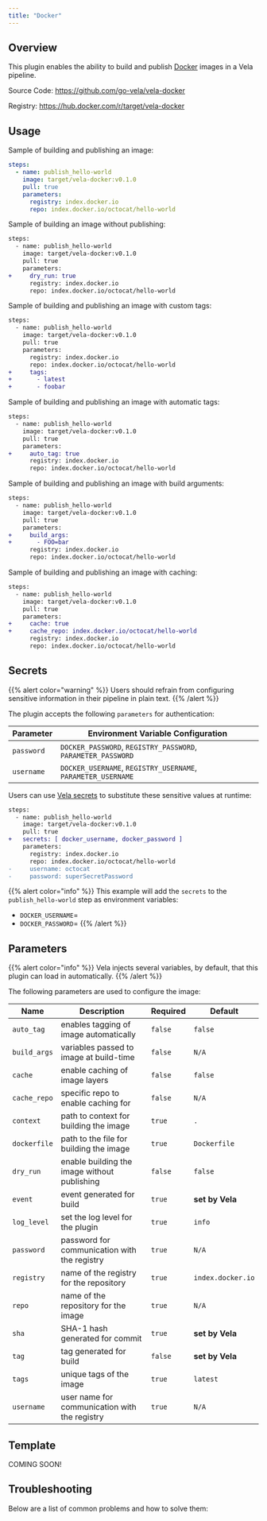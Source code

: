 ```yaml
---
title: "Docker"
---
```


## Overview

This plugin enables the ability to build and publish [Docker](https://www.docker.com/) images in a Vela pipeline.

Source Code: https://github.com/go-vela/vela-docker

Registry: https://hub.docker.com/r/target/vela-docker

## Usage

Sample of building and publishing an image:

```yaml
steps:
  - name: publish_hello-world
    image: target/vela-docker:v0.1.0
    pull: true
    parameters:
      registry: index.docker.io
      repo: index.docker.io/octocat/hello-world
```

Sample of building an image without publishing:

```diff
steps:
  - name: publish_hello-world
    image: target/vela-docker:v0.1.0
    pull: true
    parameters:
+     dry_run: true
      registry: index.docker.io
      repo: index.docker.io/octocat/hello-world
```

Sample of building and publishing an image with custom tags:

```diff
steps:
  - name: publish_hello-world
    image: target/vela-docker:v0.1.0
    pull: true
    parameters:
      registry: index.docker.io
      repo: index.docker.io/octocat/hello-world
+     tags:
+       - latest
+       - foobar
```

Sample of building and publishing an image with automatic tags:

```diff
steps:
  - name: publish_hello-world
    image: target/vela-docker:v0.1.0
    pull: true
    parameters:
+     auto_tag: true
      registry: index.docker.io
      repo: index.docker.io/octocat/hello-world
```

Sample of building and publishing an image with build arguments:

```diff
steps:
  - name: publish_hello-world
    image: target/vela-docker:v0.1.0
    pull: true
    parameters:
+     build_args:
+       - FOO=bar
      registry: index.docker.io
      repo: index.docker.io/octocat/hello-world
```

Sample of building and publishing an image with caching:

```diff
steps:
  - name: publish_hello-world
    image: target/vela-docker:v0.1.0
    pull: true
    parameters:
+     cache: true
+     cache_repo: index.docker.io/octocat/hello-world
      registry: index.docker.io
      repo: index.docker.io/octocat/hello-world
```

## Secrets

{{% alert color="warning" %}}
Users should refrain from configuring sensitive information in their pipeline in plain text.
{{% /alert %}}

The plugin accepts the following `parameters` for authentication:

| Parameter   | Environment Variable Configuration                           |
| ----------- | ------------------------------------------------------------ |
| `password`  | `DOCKER_PASSWORD`, `REGISTRY_PASSWORD`, `PARAMETER_PASSWORD` |
| `username`  | `DOCKER_USERNAME`, `REGISTRY_USERNAME`, `PARAMETER_USERNAME` |

Users can use [Vela secrets](/docs/concepts/pipeline/secrets/) to substitute these sensitive values at runtime:

```diff
steps:
  - name: publish_hello-world
    image: target/vela-docker:v0.1.0
    pull: true
+   secrets: [ docker_username, docker_password ]
    parameters:
      registry: index.docker.io
      repo: index.docker.io/octocat/hello-world
-     username: octocat
-     password: superSecretPassword
```

{{% alert color="info" %}}
This example will add the `secrets` to the `publish_hello-world` step as environment variables:

- `DOCKER_USERNAME`=<value>
- `DOCKER_PASSWORD`=<value>
{{% /alert %}}

## Parameters

{{% alert color="info" %}}
Vela injects several variables, by default, that this plugin can load in automatically.
{{% /alert %}}

The following parameters are used to configure the image:

| Name         | Description                                   | Required | Default           |
| ------------ | --------------------------------------------- | -------- | ----------------- |
| `auto_tag`   | enables tagging of image automatically        | `false`  | `false`           |
| `build_args` | variables passed to image at build-time       | `false`  | `N/A`             |
| `cache`      | enable caching of image layers                | `false`  | `false`           |
| `cache_repo` | specific repo to enable caching for           | `false`  | `N/A`             |
| `context`    | path to context for building the image        | `true`   | `.`               |
| `dockerfile` | path to the file for building the image       | `true`   | `Dockerfile`      |
| `dry_run`    | enable building the image without publishing  | `false`  | `false`           |
| `event`      | event generated for build                     | `true`   | **set by Vela**   |
| `log_level`  | set the log level for the plugin              | `true`   | `info`            |
| `password`   | password for communication with the registry  | `true`   | `N/A`             |
| `registry`   | name of the registry for the repository       | `true`   | `index.docker.io` |
| `repo`       | name of the repository for the image          | `true`   | `N/A`             |
| `sha`        | SHA-1 hash generated for commit               | `true`   | **set by Vela**   |
| `tag`        | tag generated for build                       | `false`  | **set by Vela**   |
| `tags`       | unique tags of the image                      | `true`   | `latest`          |
| `username`   | user name for communication with the registry | `true`   | `N/A`             |

## Template

COMING SOON!

## Troubleshooting

Below are a list of common problems and how to solve them:
